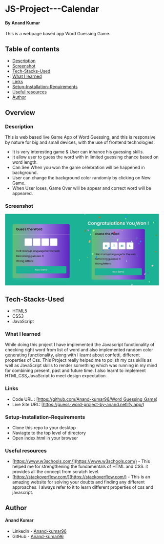 # JS-Project---Calendar

#### By Anand Kumar
This is a webpage based app Word Guessing Game.

## Table of contents

  - [Description](#description)
  - [Screenshot](#Screenshot)
  - [Tech-Stacks-Used](#Tech-Stacks-Used)
  - [What I learned](#what-i-learned)
  - [Links](#links) 
  - [Setup-Installation-Requirements](#Setup-Installation-Requirements)
  - [Useful resources](#useful-resources)
  - [Author](#author)

## Overview

### Description

This is web based live Game App of Word Guessing, and this is responsive by nature for big and small devices, with the use of frontend technologies.
- It is very interesting game & User can inhance his guessing skills.
- It allow user to guess the word with in limited guessing chance based on word length.
- Can See When you won the game celebration will be happened in background.
- User can change the background color randomly by clicking on New Game.
- When User loses, Game Over will be appear and correct word will be appeared.

### Screenshot

![screenshot](./images/Screenshot.png)

## Tech-Stacks-Used
   
- HTML5
- CSS3
- JavaScript

### What I learned

While doing this project I have implemented the Javascript functionality of checking right word from list of word and also implemented random color generating functionality, along with I learnt about confetti, different properties of Css. This Project really helped me to polish my css skills as well as JavaScript skills to render something which was running in my mind for combining present, past and future time. I also learnt to implement HTML,CSS,JavaScript to meet design expectation.


### Links

- Code URL     : [https://github.com/Anand-kumar96/Word_Guessing_Game)
- Live Site URL: [https://guess-word-project-by-anand.netlify.app/)

### Setup-Installation-Requirements
-  Clone this repo to your desktop
-  Naviagte to the top level of directory
-  Open index.html in your browser

### Useful resources

- [https://www.w3schools.com/](https://www.w3schools.com/) - This helped me for strengthening the fundamentals of HTML and CSS. it provides all the concept from scratch      level.
- [https://stackoverflow.com/](https://stackoverflow.com/) - This is an amazing website for solving your doubts and finding any different approaches. I always refer to it to learn different properties of css and javascript.

## Author
#### Anand Kumar
- Linkedin - [Anand-kumar96](https://www.linkedin.com/in/anand-kumar96/)
- GitHub -   [Anand-kumar96](https://github.com/Anand-kumar96)
